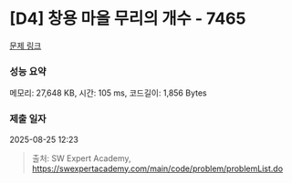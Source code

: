 # [D4] 창용 마을 무리의 개수 - 7465 

[문제 링크](https://swexpertacademy.com/main/code/problem/problemDetail.do?contestProbId=AWngfZVa9XwDFAQU) 

### 성능 요약

메모리: 27,648 KB, 시간: 105 ms, 코드길이: 1,856 Bytes

### 제출 일자

2025-08-25 12:23



> 출처: SW Expert Academy, https://swexpertacademy.com/main/code/problem/problemList.do